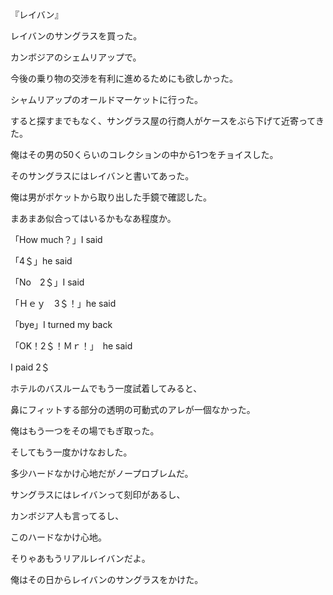 『レイバン』 

レイバンのサングラスを買った。 

カンボジアのシェムリアップで。 

今後の乗り物の交渉を有利に進めるためにも欲しかった。 

シャムリアップのオールドマーケットに行った。 

すると探すまでもなく、サングラス屋の行商人がケースをぶら下げて近寄ってきた。 

俺はその男の50くらいのコレクションの中から1つをチョイスした。 

そのサングラスにはレイバンと書いてあった。 

俺は男がポケットから取り出した手鏡で確認した。 

まあまあ似合ってはいるかもなあ程度か。 

「How much？」I said 

「4＄」he said 

「No　2＄」I said 

「Ｈｅｙ　3＄！」he said 

「bye」I turned my back 

「OK！2＄！Ｍｒ！」　he said 

I paid 2＄ 

ホテルのバスルームでもう一度試着してみると、 

鼻にフィットする部分の透明の可動式のアレが一個なかった。 

俺はもう一つをその場でもぎ取った。 

そしてもう一度かけなおした。 

多少ハードなかけ心地だがノープロブレムだ。 

サングラスにはレイバンって刻印があるし、 

カンボジア人も言ってるし、 

このハードなかけ心地。 

そりゃあもうリアルレイバンだよ。 

俺はその日からレイバンのサングラスをかけた。
